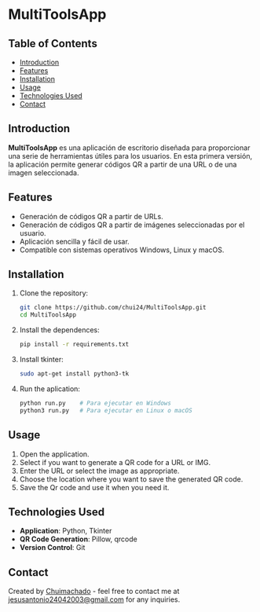 
# MultiToolsApp

## Table of Contents
- [Introduction](#introduction)
- [Features](#features)
- [Installation](#installation)
- [Usage](#usage)
- [Technologies Used](#technologies-used)
- [Contact](#contact)

## Introduction

**MultiToolsApp** es una aplicación de escritorio diseñada para proporcionar una serie de herramientas útiles para los usuarios. En esta primera versión, la aplicación permite generar códigos QR a partir de una URL o de una imagen seleccionada.

## Features

- Generación de códigos QR a partir de URLs.
- Generación de códigos QR a partir de imágenes seleccionadas por el usuario.
- Aplicación sencilla y fácil de usar.
- Compatible con sistemas operativos Windows, Linux y macOS.

## Installation

1. Clone the repository:
   
   ```bash
   git clone https://github.com/chui24/MultiToolsApp.git
   cd MultiToolsApp
   ```


2. Install the dependences:
   
   ```bash
   pip install -r requirements.txt
   ```

3. Install tkinter:

   ```bash
   sudo apt-get install python3-tk
   ```

4. Run the aplication:

   ```bash
   python run.py    # Para ejecutar en Windows
   python3 run.py   # Para ejecutar en Linux o macOS
   ```

## Usage

1. Open the application.
2. Select if you want to generate a QR code for a URL or IMG.
3. Enter the URL or select the image as appropriate.
4. Choose the location where you want to save the generated QR code.
5. Save the Qr code and use it when you need it.

## Technologies Used

- **Application**: Python, Tkinter
- **QR Code Generation**: Pillow, qrcode
- **Version Control**: Git

## Contact

Created by [Chuimachado](https://github.com/chui24) - feel free to contact me at jesusantonio24042003@gmail.com for any inquiries.